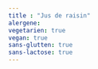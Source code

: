 ```yaml
---
title : "Jus de raisin"
alergene:
vegetarien: true
vegan: true
sans-glutten: true
sans-lactose: true
--- 
```

